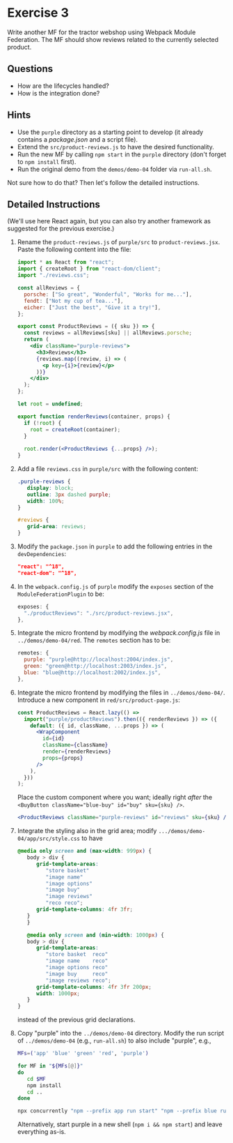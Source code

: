 # Exercise 3

Write another MF for the tractor webshop using Webpack Module Federation. The MF should show reviews related to the currently selected product.

## Questions

* How are the lifecycles handled?
* How is the integration done?

## Hints

* Use the `purple` directory as a starting point to develop (it already contains a *package.json* and a script file).
* Extend the `src/product-reviews.js` to have the desired functionality.
* Run the new MF by calling `npm start` in the `purple` directory (don't forget to `npm install` first).
* Run the original demo from the `demos/demo-04` folder via `run-all.sh`.

Not sure how to do that? Then let's follow the detailed instructions.

## Detailed Instructions

(We'll use here React again, but you can also try another framework as suggested for the previous exercise.)

1. Rename the `product-reviews.js` of `purple/src` to `product-reviews.jsx`. Paste the following content into the file:

   ```jsx
   import * as React from "react";
   import { createRoot } from "react-dom/client";
   import "./reviews.css";

   const allReviews = {
     porsche: ["So great", "Wonderful", "Works for me..."],
     fendt: ["Not my cup of tea..."],
     eicher: ["Just the best", "Give it a try!"],
   };

   export const ProductReviews = ({ sku }) => {
     const reviews = allReviews[sku] || allReviews.porsche;
     return (
       <div className="purple-reviews">
         <h3>Reviews</h3>
         {reviews.map((review, i) => (
           <p key={i}>{review}</p>
         ))}
       </div>
     );
   };

   let root = undefined;

   export function renderReviews(container, props) {
     if (!root) {
       root = createRoot(container);
     }
  
     root.render(<ProductReviews {...props} />);
   }
   ```

2. Add a file `reviews.css` in `purple/src` with the following content:

   ```css
   .purple-reviews {
      display: block;
      outline: 3px dashed purple;
      width: 100%;
   }

   #reviews {
      grid-area: reviews;
   }
   ```

3. Modify the `package.json` in `purple` to add the following entries in the `devDependencies`:

     ```json
     "react": "^18",
     "react-dom": "^18",
     ```

4. In the `webpack.config.js` of `purple` modify the `exposes` section of the `ModuleFederationPlugin` to be:

   ```js
   exposes: {
     "./productReviews": "./src/product-reviews.jsx",
   },
   ```

5. Integrate the micro frontend by modifying the *webpack.config.js* file in `../demos/demo-04/red`. The `remotes` section has to be:

   ```js
   remotes: {
     purple: "purple@http://localhost:2004/index.js",
     green: "green@http://localhost:2003/index.js",
     blue: "blue@http://localhost:2002/index.js",
   },
   ```

6. Integrate the micro frontend by modifying the files in `../demos/demo-04/`. Introduce a new component in `red/src/product-page.js`:

   ```jsx
   const ProductReviews = React.lazy(() =>
     import("purple/productReviews").then(({ renderReviews }) => ({
       default: ({ id, className, ...props }) => (
         <WrapComponent
           id={id}
           className={className}
           render={renderReviews}
           props={props}
         />
       ),
     }))
   );
   ```

   Place the custom component where you want; ideally right *after* the `<BuyButton className="blue-buy" id="buy" sku={sku} />`.

   ```jsx
   <ProductReviews className="purple-reviews" id="reviews" sku={sku} />
   ```

7. Integrate the styling also in the grid area; modify `.../demos/demo-04/app/src/style.css` to have

   ```css
   @media only screen and (max-width: 999px) {
      body > div {
         grid-template-areas:
            "store basket"
            "image name"
            "image options"
            "image buy"
            "image reviews"
            "reco reco";
         grid-template-columns: 4fr 3fr;
      }
      }

      @media only screen and (min-width: 1000px) {
      body > div {
         grid-template-areas:
            "store basket  reco"
            "image name    reco"
            "image options reco"
            "image buy     reco"
            "image reviews reco";
         grid-template-columns: 4fr 3fr 200px;
         width: 1000px;
      }
   }
   ```

   instead of the previous grid declarations.

8. Copy "purple" into the `../demos/demo-04` directory. Modify the run script of `../demos/demo-04` (e.g., `run-all.sh`) to also include "purple", e.g.,

   ```sh
   MFs=('app' 'blue' 'green' 'red', 'purple')

   for MF in "${MFs[@]}"
   do
      cd $MF
      npm install
      cd ..
   done

   npx concurrently "npm --prefix app run start" "npm --prefix blue run start" "npm --prefix red run start" "npm --prefix green run start"  "npm --prefix purple run start"
   ```

   Alternatively, start purple in a new shell (`npm i && npm start`) and leave everything as-is.
